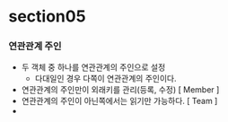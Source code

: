 # section05

### 연관관계 주인
- 두 객체 중 하나를 연관관계의 주인으로 설정 
  - 다대일인 경우 다쪽이 연관관계의 주인이다.
- 연관관계의 주인만이 외래키를 관리(등록, 수정) [ Member ]
- 연관관계의 주인이 아닌쪽에서는 읽기만 가능하다. [ Team ]
- 
